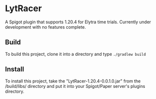 # LytRacer
A Spigot plugin that supports 1.20.4 for Elytra time trials. Currently under development with no features complete.

## Build
To build this project, clone it into a directory and type `./gradlew build`

## Install
To install this project, take the "LytRacer-1.20.4-0.0.1.0.jar" from the /build/libs/ directory and put it into your Spigot/Paper server's plugins directory.
